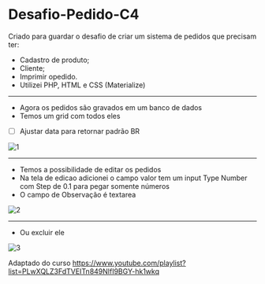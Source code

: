 
# Desafio-Pedido-C4
 Criado para guardar o desafio de criar um sistema de pedidos que precisam ter:
 
*  Cadastro de produto;
 * Cliente;
 * Imprimir opedido.
 * Utilizei PHP, HTML e CSS (Materialize)

<hr>

* Agora os pedidos são gravados em um banco de dados
* Temos um grid com todos eles
- [ ] Ajustar data para retornar padrão BR

![1](https://user-images.githubusercontent.com/87952716/164114460-3d7b3472-ba8b-4460-95d0-65bc67b15bb6.PNG)

<hr>

* Temos a possibilidade de editar os pedidos
* Na tela de edicao adicionei o campo valor tem um input Type Number com Step de 0.1 para pegar somente números
* O campo de Observação é textarea

![2](https://user-images.githubusercontent.com/87952716/164114461-ac3734e3-372d-402a-a414-ad152a8f06b3.PNG)

<hr>

* Ou excluir ele

![3](https://user-images.githubusercontent.com/87952716/164114464-e4d8bac0-0d6c-4222-9679-12fdd8e1b1dd.PNG)

Adaptado do curso https://www.youtube.com/playlist?list=PLwXQLZ3FdTVEITn849NlfI9BGY-hk1wkq

